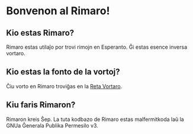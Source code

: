 # Bonvenon al Rimaro!

## Kio estas Rimaro?
 
Rimaro estas utilaĵo por trovi rimojn en Esperanto. Ĝi estas esence inversa vortaro.


## Kio estas la fonto de la vortoj?
Ĉiu vorto en Rimaro troviĝas en la <a href='http://www.reta-vortaro.de/revo/'>Reta Vortaro</a>.

## Kiu faris Rimaron?

Rimaron kreis Ŝep. La tuta kodbazo de Rimaro estas malfermitkoda laŭ la GNUa Ĝenerala Publika Permesilo v3.